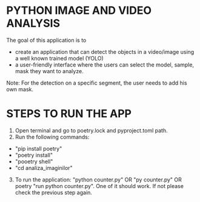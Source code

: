 # PYTHON IMAGE AND VIDEO ANALYSIS
The goal of this application is to
- create an application that can detect the objects in a video/image using a well known trained model (YOLO)
- a user-friendly interface where the users can select the model, sample, mask they want to analyze.

Note: For the detection on a specific segment, the user needs to add his own mask.


# STEPS TO RUN THE APP

1. Open terminal and go to poetry.lock and pyproject.toml path.
2. Run the following commands: 
- "pip install poetry"
- "poetry install"
- "pooetry shell"
- "cd analiza_imaginilor"
3. To run the application: "python counter.py" OR "py counter.py" OR poetry "run python counter.py". One of it should work. If not please check the previous step again.



